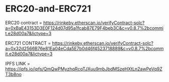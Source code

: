 # ERC20-and-ERC721

ERC20 contract = https://rinkeby.etherscan.io/verifyContract-solc?a=0xBaE43153D3E0F124d07d95a1fcab87E79F4beb3C&c=v0.8.7%2bcommit.e28d00a7&lictype=3

ERC721 CONTRACT = https://rinkeby.etherscan.io/verifyContract-solc?a=0x32d2566B76e81Ea04eCda5E7b0d46f4523718889&c=v0.8.7%2bcommit.e28d00a7&lictype=3

IPFS LINK = https://ipfs.io/ipfs/QmQwPMyzhqRcqTJXuu9mbJbdMSzeHXtLn2awPeVq9ZT3b8no
